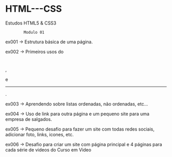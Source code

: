 # HTML---CSS
 Estudos HTML5 & CSS3



            Modulo 01
            
            
           
ex001 -> Estrutura básica de uma página.

ex002 -> Primeiros usos do <h1> </h1>, <p> </p> e <hr>.

ex003 -> Aprendendo sobre listas ordenadas, não ordenadas, etc...

ex004 -> Uso de link para outra página e um pequeno site para uma empresa de salgados.

ex005 -> Pequeno desafio para fazer um site com todas redes sociais, adicionar foto, links, icones, etc.

ex006 -> Desafio para criar um site com página principal e 4 páginas para cada série de videos do Curso em Video
